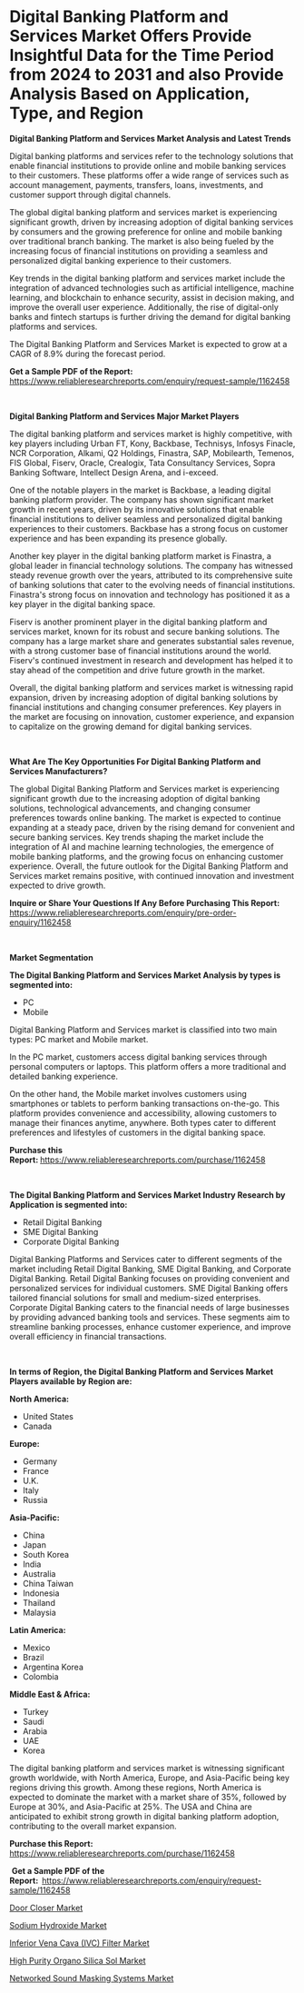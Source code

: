 <p><h1>Digital Banking Platform and Services Market Offers Provide Insightful Data for the Time Period from 2024 to 2031 and also Provide Analysis Based on Application, Type, and Region</h1></p><p><strong>Digital Banking Platform and Services Market Analysis and Latest Trends</strong></p>
<p><p>Digital banking platforms and services refer to the technology solutions that enable financial institutions to provide online and mobile banking services to their customers. These platforms offer a wide range of services such as account management, payments, transfers, loans, investments, and customer support through digital channels.</p><p>The global digital banking platform and services market is experiencing significant growth, driven by increasing adoption of digital banking services by consumers and the growing preference for online and mobile banking over traditional branch banking. The market is also being fueled by the increasing focus of financial institutions on providing a seamless and personalized digital banking experience to their customers.</p><p>Key trends in the digital banking platform and services market include the integration of advanced technologies such as artificial intelligence, machine learning, and blockchain to enhance security, assist in decision making, and improve the overall user experience. Additionally, the rise of digital-only banks and fintech startups is further driving the demand for digital banking platforms and services.</p><p>The Digital Banking Platform and Services Market is expected to grow at a CAGR of 8.9% during the forecast period.</p></p>
<p><strong>Get a Sample PDF of the Report:&nbsp;</strong> <a href="https://www.reliableresearchreports.com/enquiry/request-sample/1162458">https://www.reliableresearchreports.com/enquiry/request-sample/1162458</a></p>
<p>&nbsp;</p>
<p><strong>Digital Banking Platform and Services Major Market Players</strong></p>
<p><p>The digital banking platform and services market is highly competitive, with key players including Urban FT, Kony, Backbase, Technisys, Infosys Finacle, NCR Corporation, Alkami, Q2 Holdings, Finastra, SAP, Mobilearth, Temenos, FIS Global, Fiserv, Oracle, Crealogix, Tata Consultancy Services, Sopra Banking Software, Intellect Design Arena, and i-exceed.</p><p>One of the notable players in the market is Backbase, a leading digital banking platform provider. The company has shown significant market growth in recent years, driven by its innovative solutions that enable financial institutions to deliver seamless and personalized digital banking experiences to their customers. Backbase has a strong focus on customer experience and has been expanding its presence globally.</p><p>Another key player in the digital banking platform market is Finastra, a global leader in financial technology solutions. The company has witnessed steady revenue growth over the years, attributed to its comprehensive suite of banking solutions that cater to the evolving needs of financial institutions. Finastra's strong focus on innovation and technology has positioned it as a key player in the digital banking space.</p><p>Fiserv is another prominent player in the digital banking platform and services market, known for its robust and secure banking solutions. The company has a large market share and generates substantial sales revenue, with a strong customer base of financial institutions around the world. Fiserv's continued investment in research and development has helped it to stay ahead of the competition and drive future growth in the market.</p><p>Overall, the digital banking platform and services market is witnessing rapid expansion, driven by increasing adoption of digital banking solutions by financial institutions and changing consumer preferences. Key players in the market are focusing on innovation, customer experience, and expansion to capitalize on the growing demand for digital banking services.</p></p>
<p>&nbsp;</p>
<p><strong>What Are The Key Opportunities For Digital Banking Platform and Services Manufacturers?</strong></p>
<p><p>The global Digital Banking Platform and Services market is experiencing significant growth due to the increasing adoption of digital banking solutions, technological advancements, and changing consumer preferences towards online banking. The market is expected to continue expanding at a steady pace, driven by the rising demand for convenient and secure banking services. Key trends shaping the market include the integration of AI and machine learning technologies, the emergence of mobile banking platforms, and the growing focus on enhancing customer experience. Overall, the future outlook for the Digital Banking Platform and Services market remains positive, with continued innovation and investment expected to drive growth.</p></p>
<p><strong>Inquire or Share Your Questions If Any Before Purchasing This Report:</strong> <a href="https://www.reliableresearchreports.com/enquiry/pre-order-enquiry/1162458">https://www.reliableresearchreports.com/enquiry/pre-order-enquiry/1162458</a></p>
<p>&nbsp;</p>
<p><strong>Market Segmentation</strong></p>
<p><strong>The Digital Banking Platform and Services Market Analysis by types is segmented into:</strong></p>
<p><ul><li>PC</li><li>Mobile</li></ul></p>
<p><p>Digital Banking Platform and Services market is classified into two main types: PC market and Mobile market. </p><p>In the PC market, customers access digital banking services through personal computers or laptops. This platform offers a more traditional and detailed banking experience. </p><p>On the other hand, the Mobile market involves customers using smartphones or tablets to perform banking transactions on-the-go. This platform provides convenience and accessibility, allowing customers to manage their finances anytime, anywhere. Both types cater to different preferences and lifestyles of customers in the digital banking space.</p></p>
<p><strong>Purchase this Report:&nbsp;</strong><a href="https://www.reliableresearchreports.com/purchase/1162458">https://www.reliableresearchreports.com/purchase/1162458</a></p>
<p>&nbsp;</p>
<p><strong>The Digital Banking Platform and Services Market Industry Research by Application is segmented into:</strong></p>
<p><ul><li>Retail Digital Banking</li><li>SME Digital Banking</li><li>Corporate Digital Banking</li></ul></p>
<p><p>Digital Banking Platforms and Services cater to different segments of the market including Retail Digital Banking, SME Digital Banking, and Corporate Digital Banking. Retail Digital Banking focuses on providing convenient and personalized services for individual customers. SME Digital Banking offers tailored financial solutions for small and medium-sized enterprises. Corporate Digital Banking caters to the financial needs of large businesses by providing advanced banking tools and services. These segments aim to streamline banking processes, enhance customer experience, and improve overall efficiency in financial transactions.</p></p>
<p>&nbsp;</p>
<p><strong>In terms of Region, the Digital Banking Platform and Services Market Players available by Region are:</strong></p>
<p>
    <p> <strong> North America: </strong>
        <ul>
            <li>United States</li>
            <li>Canada</li>
        </ul>
        </p> 
    <p> <strong> Europe: </strong>
        <ul>
            <li>Germany</li>
            <li>France</li>
            <li>U.K.</li>
            <li>Italy</li>
            <li>Russia</li>
        </ul>
        </p> 
    <p> <strong> Asia-Pacific: </strong>
        <ul>
            <li>China</li>
            <li>Japan</li>
            <li>South Korea</li>
            <li>India</li>
            <li>Australia</li>
            <li>China Taiwan</li>
            <li>Indonesia</li>
            <li>Thailand</li>
            <li>Malaysia</li>
        </ul>
        </p> 
    <p> <strong> Latin America: </strong>
        <ul>
            <li>Mexico</li>
            <li>Brazil</li>
            <li>Argentina Korea</li>
            <li>Colombia</li>
        </ul>
        </p> 
    <p> <strong> Middle East & Africa: </strong>
        <ul>
            <li>Turkey</li>
            <li>Saudi</li>
            <li>Arabia</li>
            <li>UAE</li>
            <li>Korea</li>
        </ul>
    </p>
    </p>
<p><p>The digital banking platform and services market is witnessing significant growth worldwide, with North America, Europe, and Asia-Pacific being key regions driving this growth. Among these regions, North America is expected to dominate the market with a market share of 35%, followed by Europe at 30%, and Asia-Pacific at 25%. The USA and China are anticipated to exhibit strong growth in digital banking platform adoption, contributing to the overall market expansion.</p></p>
<p><strong>Purchase this Report: </strong><a href="https://www.reliableresearchreports.com/purchase/1162458">https://www.reliableresearchreports.com/purchase/1162458</a></p>
<p>&nbsp;<strong>Get a Sample PDF of the Report:&nbsp;&nbsp;</strong><a href="https://www.reliableresearchreports.com/enquiry/request-sample/1162458">https://www.reliableresearchreports.com/enquiry/request-sample/1162458</a></p>
<p><strong></strong></p>
<p><p><a href="https://medium.com/p/37a71c936dce/edit">Door Closer Market</a></p><p><a href="https://medium.com/p/9d3c86223521/edit">Sodium Hydroxide Market</a></p><p><a href="https://issuu.com/reportprime-2/docs/inferior-vena-cava-ivc-filter-market-size-2030.ppt">Inferior Vena Cava (IVC) Filter Market</a></p><p><a href="https://github.com/okotobwrhuteie/Market-Research-Report-List-1/blob/main/high-purity-organo-silica-sol-market.md">High Purity Organo Silica Sol Market</a></p><p><a href="https://github.com/myacatherineblakecaczo9vcsw/Market-Research-Report-List-1/blob/main/networked-sound-masking-systems-market.md">Networked Sound Masking Systems Market</a></p></p>
